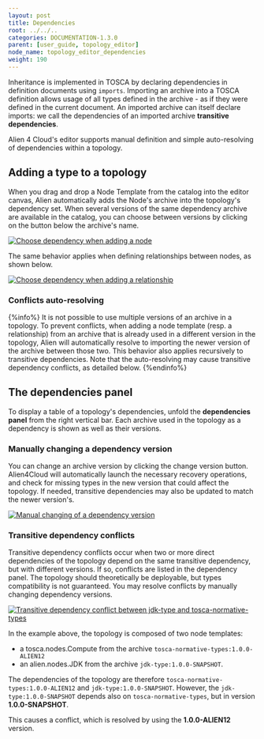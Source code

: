 ```yaml
---
layout: post
title: Dependencies
root: ../../..
categories: DOCUMENTATION-1.3.0
parent: [user_guide, topology_editor]
node_name: topology_editor_dependencies
weight: 190
---
```


Inheritance is implemented in TOSCA by declaring dependencies in definition documents using `imports`. Importing an archive into a TOSCA definition allows usage of all types defined in the archive - as if they were defined in the current document. An imported archive can itself declare imports: we call the dependencies of an imported archive **transitive dependencies**.

Alien 4 Cloud's editor supports manual definition and simple auto-resolving of dependencies within a topology.

## Adding a type to a topology

When you drag and drop a Node Template from the catalog into the editor canvas, Alien automatically adds the Node's archive into the topology's dependency set.  When several versions of the same dependency archive are available in the catalog, you can choose between versions by clicking on the button below the archive's name.

[![Choose dependency when adding a node](../../images/1.3.0/user_guide/dependencies/dragndrop_dependency.png)](../../images/1.3.0/user_guide/dependencies/dragndrop_dependency.png)

The same behavior applies when defining relationships between nodes, as shown below.

[![Choose dependency when adding a relationship](../../images/1.3.0/user_guide/dependencies/relationship_dependency.png)](../../images/1.3.0/user_guide/dependencies/relationship_dependency.png)

### Conflicts auto-resolving

{%info%}
It is not possible to use multiple versions of an archive in a topology. To prevent conflicts, when adding a node template (resp. a relationship) from an archive that is already used in a different version in the topology, Alien will automatically resolve to importing the newer version of the archive between those two. This behavior also applies recursively to transitive dependencies. Note that the auto-resolving may cause transitive dependency conflicts, as detailed below.
{%endinfo%}

## The dependencies panel

To display a table of a topology's dependencies, unfold the **dependencies panel** from the right vertical bar. Each archive used in the topology as a dependency is shown as well as their versions.

### Manually changing a dependency version

You can change an archive version by clicking the change version button. Alien4Cloud will automatically launch the necessary recovery operations, and check for missing types in the new version that could affect the topology. If needed, transitive dependencies may also be updated to match the newer version's.

[![Manual changing of a dependency version](../../images/1.3.0/user_guide/dependencies/dependencies_change.png)](../../images/1.3.0/user_guide/dependencies/dependencies_change.png)

### Transitive dependency conflicts

Transitive dependency conflicts occur when two or more direct dependencies of the topology depend on the same transitive dependency, but with different versions. If so, conflicts are listed in the dependency panel. The topology should theoretically be deployable, but types compatibility is not guaranteed. You may resolve conflicts by manually changing dependency versions.

[![Transitive dependency conflict between jdk-type and tosca-normative-types](../../images/1.3.0/user_guide/dependencies/dependency_conflict.png)](../../images/1.3.0/user_guide/dependencies/dependency_conflict.png)

In the example above, the topology is composed of two node templates:

 - a tosca.nodes.Compute from the archive `tosca-normative-types:1.0.0-ALIEN12`
 - an alien.nodes.JDK from the archive `jdk-type:1.0.0-SNAPSHOT`.

The dependencies of the topology are therefore `tosca-normative-types:1.0.0-ALIEN12` and `jdk-type:1.0.0-SNAPSHOT`.
However, the `jdk-type:1.0.0-SNAPSHOT` depends also on `tosca-normative-types`, but in version **1.0.0-SNAPSHOT**.

This causes a conflict, which is resolved by using the **1.0.0-ALIEN12** version.
